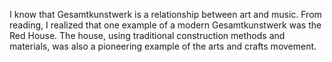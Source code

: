 I know that Gesamtkunstwerk is a relationship between art and music.  From reading, I realized that one example of a modern Gesamtkunstwerk was the Red House. The house, using traditional construction methods and materials, was also a pioneering example of the arts and crafts movement. 
